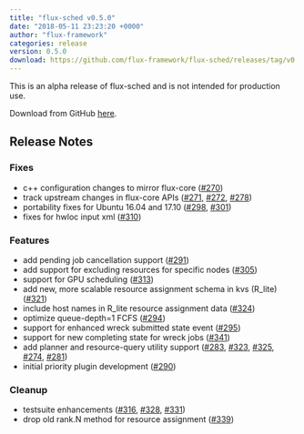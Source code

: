 ```yaml
---
title: "flux-sched v0.5.0"
date: "2018-05-11 23:23:20 +0000"
author: "flux-framework"
categories: release
version: 0.5.0
download: https://github.com/flux-framework/flux-sched/releases/tag/v0.5.0
---
```


<div class="note warning">
This is an alpha release of flux-sched and is not intended for production use.
</div>

Download from GitHub [here](https://github.com/flux-framework/flux-sched/releases/tag/v0.5.0).

## Release Notes

### Fixes
 * c++ configuration changes to mirror flux-core ([#270](https://github.com/flux-framework/flux-sched/issues/270))
 * track upstream changes in flux-core APIs ([#271](https://github.com/flux-framework/flux-sched/issues/271), [#272](https://github.com/flux-framework/flux-sched/issues/272), [#278](https://github.com/flux-framework/flux-sched/issues/278))
 * portability fixes for Ubuntu 16.04 and 17.10 ([#298](https://github.com/flux-framework/flux-sched/issues/298), [#301](https://github.com/flux-framework/flux-sched/issues/301))
 * fixes for hwloc input xml ([#310](https://github.com/flux-framework/flux-sched/issues/310))

### Features
 * add pending job cancellation support ([#291](https://github.com/flux-framework/flux-sched/issues/291))
 * add support for excluding resources for specific nodes ([#305](https://github.com/flux-framework/flux-sched/issues/305))
 * support for GPU scheduling ([#313](https://github.com/flux-framework/flux-sched/issues/313))
 * add new, more scalable resource assignment schema in kvs (R_lite) ([#321](https://github.com/flux-framework/flux-sched/issues/321))
 * include host names in R_lite resource assignment data ([#324](https://github.com/flux-framework/flux-sched/issues/324))
 * optimize queue-depth=1 FCFS ([#294](https://github.com/flux-framework/flux-sched/issues/294))
 * support for enhanced wreck submitted state event ([#295](https://github.com/flux-framework/flux-sched/issues/295))
 * support for new completing state for wreck jobs ([#341](https://github.com/flux-framework/flux-sched/issues/341))
 * add planner and resource-query utility support ([#283](https://github.com/flux-framework/flux-sched/issues/283), [#323](https://github.com/flux-framework/flux-sched/issues/323), [#325](https://github.com/flux-framework/flux-sched/issues/325), [#274](https://github.com/flux-framework/flux-sched/issues/274), [#281](https://github.com/flux-framework/flux-sched/issues/281))
 * initial priority plugin development ([#290](https://github.com/flux-framework/flux-sched/issues/290))

### Cleanup
 * testsuite enhancements ([#316](https://github.com/flux-framework/flux-sched/issues/316), [#328](https://github.com/flux-framework/flux-sched/issues/328), [#331](https://github.com/flux-framework/flux-sched/issues/331))
 * drop old rank.N method for resource assignment ([#339](https://github.com/flux-framework/flux-sched/issues/339))


